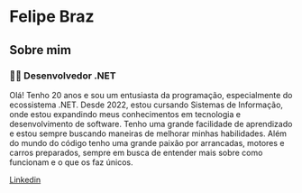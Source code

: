 # Felipe Braz

## Sobre mim

### 👨‍💻 Desenvolvedor .NET 

Olá! Tenho 20 anos e sou um entusiasta da programação, especialmente do ecossistema .NET. Desde 2022, estou cursando Sistemas de Informação, onde estou expandindo meus conhecimentos em tecnologia e desenvolvimento de software. Tenho uma grande facilidade de aprendizado e estou sempre buscando maneiras de melhorar minhas habilidades. Além do mundo do código tenho uma grande paixão por arrancadas, motores e carros preparados, sempre em busca de entender mais sobre como funcionam e o que os faz únicos.

[Linkedin](https://www.linkedin.com/in/felipe-lopes-braz-a516a0234/)

